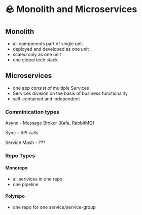 # 🪨 Monolith and Microservices

## Monolith

* all components part of single unit
* deployed and developed as one unit
* scaled only as one unit
* one global tech stack

## Microservices

* one app consist of multiple Services
* Services division on the basis of business functionality
* self-contained and independent

### Comminication types

Async - Message Broker (Kafa, RabbitMQ)

Sync - API calls

Service Mash - ???

### Repo Types

#### Monorepo

* all serivices in one repo
* one pipeline

#### Polyrepo

* one repo for one service/service-group
